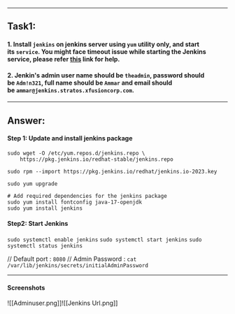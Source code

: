 
---

## Task1:
#### 1. Install `jenkins` on jenkins server using `yum` utility only, and start its `service`. You might face timeout issue while starting the Jenkins service, please refer [this](https://www.jenkins.io/doc/book/system-administration/systemd-services/#starting-services) link for help.  

#### 2. Jenkin's admin user name should be `theadmin`, password should be `Adm!n321`, full name should be `Ammar` and email should be `ammar@jenkins.stratos.xfusioncorp.com`.



---
## Answer:

#### Step 1:  Update and install jenkins package

````
sudo wget -O /etc/yum.repos.d/jenkins.repo \
    https://pkg.jenkins.io/redhat-stable/jenkins.repo
````
````
sudo rpm --import https://pkg.jenkins.io/redhat/jenkins.io-2023.key
````
````
sudo yum upgrade
````
````
# Add required dependencies for the jenkins package
sudo yum install fontconfig java-17-openjdk
sudo yum install jenkins
````

#### Step2: Start Jenkins

`sudo systemctl enable jenkins`
`sudo systemctl start jenkins`
`sudo systemctl status jenkins`

// Default port : `8080`
// Admin Password : `cat /var/lib/jenkins/secrets/initialAdminPassword`

---


#### Screenshots

![[Adminuser.png]]![[Jenkins Url.png]]